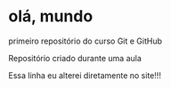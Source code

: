 # olá, mundo
 primeiro repositório do curso Git e GitHub

 Repositório criado durante uma aula

Essa linha eu alterei diretamente no site!!!
